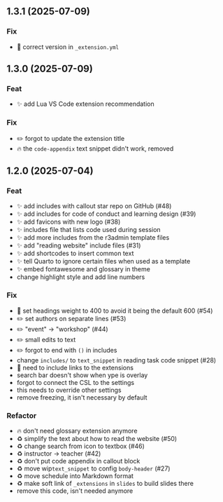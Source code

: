 ## 1.3.1 (2025-07-09)

### Fix

- :pushpin: correct version in `_extension.yml`

## 1.3.0 (2025-07-09)

### Feat

- :sparkles: add Lua VS Code extension recommendation

### Fix

- :pencil2: forgot to update the extension title
- :fire: the `code-appendix` text snippet didn't work, removed

## 1.2.0 (2025-07-04)

### Feat

- :sparkles: add includes with callout star repo on GitHub (#48)
- :sparkles: add includes for code of conduct and learning design (#39)
- ✨ add favicons with new logo (#38)
- :sparkles: includes file that lists code used during session
- :sparkles: add more includes from the r3admin template files
- :sparkles: add "reading website" include files (#31)
- :sparkles: add shortcodes to insert common text
- :sparkles: tell Quarto to ignore certain files when used as a template
- :sparkles: embed fontawesome and glossary in theme
- change highlight style and add line numbers

### Fix

- :lipstick: set headings weight to 400 to avoid it being the default 600 (#54)
- :pencil2: set authors on separate lines (#53)
- :pencil2: "event" -> "workshop" (#44)
- :pencil2: small edits to text
- :pencil2: forgot to end with `()` in includes
- change `includes/` to `text_snippet` in reading task code snippet (#28)
- :bug: need to include links to the extensions
- search bar doesn't show when ype is overlay
- forgot to connect the CSL to the settings
- this needs to override other settings
- remove freezing, it isn't necessary by default

### Refactor

- :fire: don't need glossary extension anymore
- :recycle: simplify the text about how to read the website (#50)
- :recycle: change search from icon to textbox (#46)
- :recycle: instructor -> teacher (#42)
- :recycle: don't put code appendix in callout block
- ♻️  move wip`text_snippet` to config `body-header` (#27)
- :recycle: move schedule into Markdown format
- :recycle: make soft link of `_extensions` in `slides` to build slides there
- remove this code, isn't needed anymore
